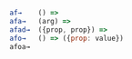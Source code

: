 ```Javascript

af→    () => 
afa→   (arg) => 
afad→  ({prop, prop}) =>
afo→   () => ({prop: value})
afoa→


```